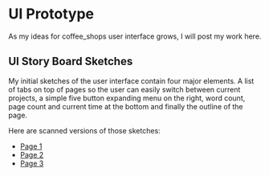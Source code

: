 # UI Prototype

As my ideas for coffee_shops user interface grows, I will post my work here.

## UI Story Board Sketches

My initial sketches of the user interface contain four major elements. A list
of tabs on top of pages so the user can easily switch between current
projects, a simple five button expanding menu on the right, word count, page
count and current time at the bottom and finally the outline of the page.

Here are scanned versions of those sketches:

 * [Page 1](http://github.com/icco/coffee_shop/raw/master/images/ui1.jpg)
 * [Page 2](http://github.com/icco/coffee_shop/raw/master/images/ui2.jpg)
 * [Page 3](http://github.com/icco/coffee_shop/raw/master/images/ui3.jpg)

